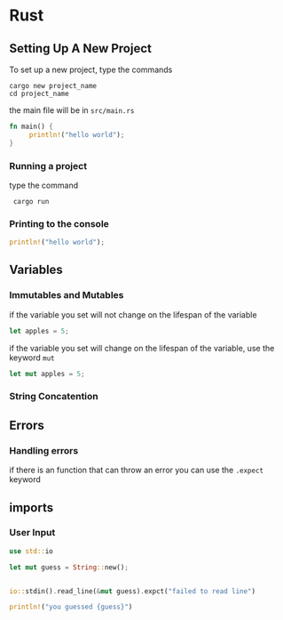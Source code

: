 # Rust

## Setting Up A New Project

To set up a new project, type the commands

```
cargo new project_name
cd project_name
```

the main file will be in `src/main.rs`

```rust
fn main() {
     println!("hello world");
}
```

### Running a project

type the command

     cargo run

### Printing to the console

```rust
println!("hello world");
```

## Variables

### Immutables and Mutables

if the variable you set will not change on the lifespan of the variable

```rust
let apples = 5;
```

if the variable you set will change on the lifespan of the variable, use the keyword `mut`

```rust
let mut apples = 5;
```

### String Concatention

## Errors

### Handling errors

if there is an function that can throw an error you can use the `.expect` keyword

## imports

### User Input

```rust
use std::io

let mut guess = String::new();


io::stdin().read_line(&mut guess).expct("failed to read line")

println!("you guessed {guess}")

```
